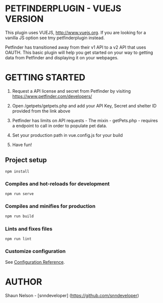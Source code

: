  # PETFINDERPLUGIN - VUEJS VERSION

This plugin uses VUEJS, http://www.vuejs.org. If you are looking for a vanilla JS option see tmy petfinderplugin instead.

Petfinder has transitioned away from their v1 API to a v2 API that uses OAUTH. This basic plugin will help you get started on your way to getting data from Petfinder and displaying it on your webpages. 


# GETTING STARTED

1. Request a API license and secret from Petfinder by visiting https://www.petfinder.com/developers/

2. Open /getpets/getpets.php and add your API Key, Secret and shelter ID provided from the link above

3. Petfinder has limits on API requests - The mixin - getPets.php - requires a endpoint to call in order to populate pet data. 

4. Set your production path in vue.config.js for your build

4. Have fun!


## Project setup
```
npm install
```

### Compiles and hot-reloads for development
```
npm run serve
```

### Compiles and minifies for production
```/Users/shaunnelson/Documents/GitHub/VUEPETFINDERPLUGIN/README.md
npm run build
```

### Lints and fixes files
```
npm run lint
```

### Customize configuration
See [Configuration Reference](https://cli.vuejs.org/config/).

# AUTHOR 

Shaun Nelson - [snndeveloper]
(https://github.com/snndeveloper)
